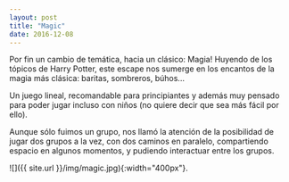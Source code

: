 ```yaml
---
layout: post
title: "Magic"
date: 2016-12-08
---
```


Por fin un cambio de temática, hacia un clásico: Magia! Huyendo de los tópicos de Harry Potter, este escape nos sumerge en los encantos de la magia más clásica: baritas, sombreros, búhos...

Un juego lineal, recomandable para principiantes y además muy pensado para poder jugar incluso con niños (no quiere decir que sea más fácil por ello). 

Aunque sólo fuimos un grupo, nos llamó la atención de la posibilidad de jugar dos grupos a la vez, con dos caminos en paralelo, compartiendo espacio en algunos momentos, y pudiendo interactuar entre los grupos. 

![]({{ site.url }}/img/magic.jpg){:width="400px"}.

